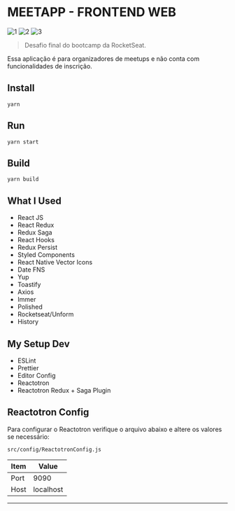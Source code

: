 # MEETAPP - FRONTEND WEB

![1](https://img.shields.io/badge/16.9.0-React-blue?style=flat-square&logo=react)
![2](https://img.shields.io/badge/1.38.0-Visual%20Studio%20Code-orange?style=flat-square&logo=visual-studio-code)
![3](https://img.shields.io/badge/1.17.3-Yarn-lightblue?style=flat-square&logo=yarn)

> Desafio final do bootcamp da RocketSeat.

Essa aplicação é para organizadores de meetups e não conta com funcionalidades de inscrição.

## Install

	yarn

## Run

	yarn start

## Build

	yarn build

## What I Used

- React JS
- React Redux
- Redux Saga
- React Hooks
- Redux Persist
- Styled Components
- React Native Vector Icons
- Date FNS
- Yup
- Toastify
- Axios
- Immer
- Polished
- Rocketseat/Unform
- History

## My Setup Dev

- ESLint
- Prettier
- Editor Config
- Reactotron
- Reactotron Redux + Saga Plugin

## Reactotron Config

Para configurar o Reactotron verifique o arquivo abaixo e altere os valores se necessário:

`src/config/ReactotronConfig.js`

| Item | Value     |
| ---- | --------- |
| Port | 9090      |
| Host | localhost |
---
